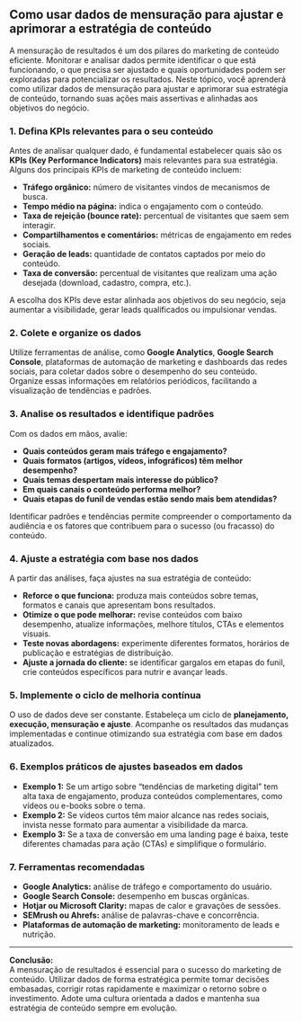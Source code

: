 
## Como usar dados de mensuração para ajustar e aprimorar a estratégia de conteúdo

A mensuração de resultados é um dos pilares do marketing de conteúdo eficiente. Monitorar e analisar dados permite identificar o que está funcionando, o que precisa ser ajustado e quais oportunidades podem ser exploradas para potencializar os resultados. Neste tópico, você aprenderá como utilizar dados de mensuração para ajustar e aprimorar sua estratégia de conteúdo, tornando suas ações mais assertivas e alinhadas aos objetivos do negócio.

### 1. Defina KPIs relevantes para o seu conteúdo

Antes de analisar qualquer dado, é fundamental estabelecer quais são os **KPIs (Key Performance Indicators)** mais relevantes para sua estratégia. Alguns dos principais KPIs de marketing de conteúdo incluem:

- **Tráfego orgânico:** número de visitantes vindos de mecanismos de busca.
- **Tempo médio na página:** indica o engajamento com o conteúdo.
- **Taxa de rejeição (bounce rate):** percentual de visitantes que saem sem interagir.
- **Compartilhamentos e comentários:** métricas de engajamento em redes sociais.
- **Geração de leads:** quantidade de contatos captados por meio do conteúdo.
- **Taxa de conversão:** percentual de visitantes que realizam uma ação desejada (download, cadastro, compra, etc.).

A escolha dos KPIs deve estar alinhada aos objetivos do seu negócio, seja aumentar a visibilidade, gerar leads qualificados ou impulsionar vendas.

### 2. Colete e organize os dados

Utilize ferramentas de análise, como **Google Analytics**, **Google Search Console**, plataformas de automação de marketing e dashboards das redes sociais, para coletar dados sobre o desempenho do seu conteúdo. Organize essas informações em relatórios periódicos, facilitando a visualização de tendências e padrões.

### 3. Analise os resultados e identifique padrões

Com os dados em mãos, avalie:

- **Quais conteúdos geram mais tráfego e engajamento?**
- **Quais formatos (artigos, vídeos, infográficos) têm melhor desempenho?**
- **Quais temas despertam mais interesse do público?**
- **Em quais canais o conteúdo performa melhor?**
- **Quais etapas do funil de vendas estão sendo mais bem atendidas?**

Identificar padrões e tendências permite compreender o comportamento da audiência e os fatores que contribuem para o sucesso (ou fracasso) do conteúdo.

### 4. Ajuste a estratégia com base nos dados

A partir das análises, faça ajustes na sua estratégia de conteúdo:

- **Reforce o que funciona:** produza mais conteúdos sobre temas, formatos e canais que apresentam bons resultados.
- **Otimize o que pode melhorar:** revise conteúdos com baixo desempenho, atualize informações, melhore títulos, CTAs e elementos visuais.
- **Teste novas abordagens:** experimente diferentes formatos, horários de publicação e estratégias de distribuição.
- **Ajuste a jornada do cliente:** se identificar gargalos em etapas do funil, crie conteúdos específicos para nutrir e avançar leads.

### 5. Implemente o ciclo de melhoria contínua

O uso de dados deve ser constante. Estabeleça um ciclo de **planejamento, execução, mensuração e ajuste**. Acompanhe os resultados das mudanças implementadas e continue otimizando sua estratégia com base em dados atualizados.

### 6. Exemplos práticos de ajustes baseados em dados

- **Exemplo 1:** Se um artigo sobre “tendências de marketing digital” tem alta taxa de engajamento, produza conteúdos complementares, como vídeos ou e-books sobre o tema.
- **Exemplo 2:** Se vídeos curtos têm maior alcance nas redes sociais, invista nesse formato para aumentar a visibilidade da marca.
- **Exemplo 3:** Se a taxa de conversão em uma landing page é baixa, teste diferentes chamadas para ação (CTAs) e simplifique o formulário.

### 7. Ferramentas recomendadas

- **Google Analytics:** análise de tráfego e comportamento do usuário.
- **Google Search Console:** desempenho em buscas orgânicas.
- **Hotjar ou Microsoft Clarity:** mapas de calor e gravações de sessões.
- **SEMrush ou Ahrefs:** análise de palavras-chave e concorrência.
- **Plataformas de automação de marketing:** monitoramento de leads e nutrição.

---

**Conclusão:**  
A mensuração de resultados é essencial para o sucesso do marketing de conteúdo. Utilizar dados de forma estratégica permite tomar decisões embasadas, corrigir rotas rapidamente e maximizar o retorno sobre o investimento. Adote uma cultura orientada a dados e mantenha sua estratégia de conteúdo sempre em evolução.
```
